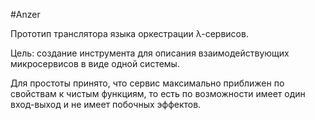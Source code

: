 #Anzer

Прототип транслятора языка оркестрации λ-сервисов.

Цель: создание инструмента для описания взаимодействующих микросервисов в виде одной системы.

Для простоты принято, что сервис максимально приближен по свойствам к чистым функциям, то есть по возможности
имеет один вход-выход и не имеет побочных эффектов. 